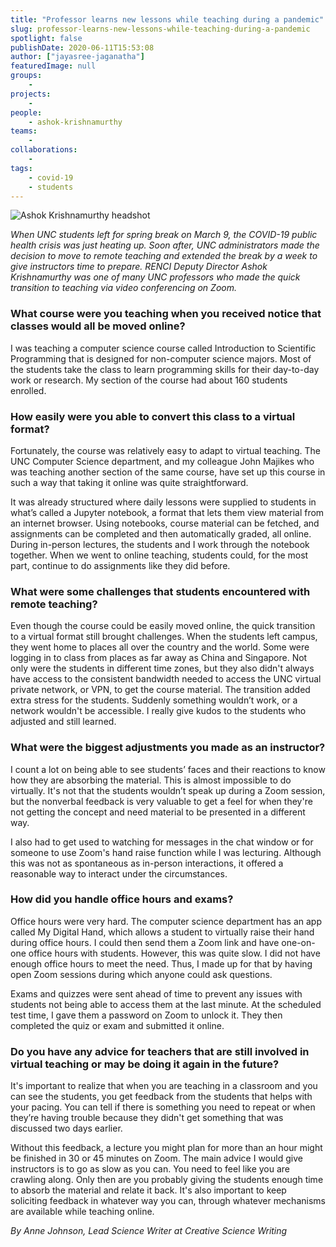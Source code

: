 ```yaml
---
title: "Professor learns new lessons while teaching during a pandemic"
slug: professor-learns-new-lessons-while-teaching-during-a-pandemic
spotlight: false
publishDate: 2020-06-11T15:53:08
author: ["jayasree-jaganatha"]
featuredImage: null
groups:
    - 
projects:
    - 
people:
    - ashok-krishnamurthy
teams: 
    - 
collaborations:
    - 
tags:
    - covid-19
    - students
---
```


![Ashok Krishnamurthy headshot](https://renci.org/wp-content/uploads/2020/06/Ashok-Teaching-Blog-01-1024x512.png)

_When UNC students left for spring break on March 9, the COVID-19 public health crisis was just heating up. Soon after, UNC administrators made the decision to move to remote teaching and extended the break by a week to give instructors time to prepare. RENCI Deputy Director Ashok Krishnamurthy was one of many UNC professors who made the quick transition to teaching via video conferencing on Zoom._

### What course were you teaching when you received notice that classes would all be moved online?

I was teaching a computer science course called Introduction to Scientific Programming that is designed for non-computer science majors. Most of the students take the class to learn programming skills for their day-to-day work or research. My section of the course had about 160 students enrolled.

### How easily were you able to convert this class to a virtual format?

Fortunately, the course was relatively easy to adapt to virtual teaching. The UNC Computer Science department, and my colleague John Majikes who was teaching another section of the same course, have set up this course in such a way that taking it online was quite straightforward.

It was already structured where daily lessons were supplied to students in what’s called a Jupyter notebook, a format that lets them view material from an internet browser. Using notebooks, course material can be fetched, and assignments can be completed and then automatically graded, all online. During in-person lectures, the students and I work through the notebook together. When we went to online teaching, students could, for the most part, continue to do assignments like they did before.

### What were some challenges that students encountered with remote teaching?

Even though the course could be easily moved online, the quick transition to a virtual format still brought challenges. When the students left campus, they went home to places all over the country and the world. Some were logging in to class from places as far away as China and Singapore. Not only were the students in different time zones, but they also didn't always have access to the consistent bandwidth needed to access the UNC virtual private network, or VPN, to get the course material. The transition added extra stress for the students. Suddenly something wouldn’t work, or a network wouldn't be accessible. I really give kudos to the students who adjusted and still learned.

### What were the biggest adjustments you made as an instructor?

I count a lot on being able to see students’ faces and their reactions to know how they are absorbing the material. This is almost impossible to do virtually. It's not that the students wouldn’t speak up during a Zoom session, but the nonverbal feedback is very valuable to get a feel for when they're not getting the concept and need material to be presented in a different way.

I also had to get used to watching for messages in the chat window or for someone to use Zoom's hand raise function while I was lecturing. Although this was not as spontaneous as in-person interactions, it offered a reasonable way to interact under the circumstances.

### How did you handle office hours and exams?

Office hours were very hard. The computer science department has an app called My Digital Hand, which allows a student to virtually raise their hand during office hours. I could then send them a Zoom link and have one-on-one office hours with students. However, this was quite slow. I did not have enough office hours to meet the need. Thus, I made up for that by having open Zoom sessions during which anyone could ask questions.

Exams and quizzes were sent ahead of time to prevent any issues with students not being able to access them at the last minute. At the scheduled test time, I gave them a password on Zoom to unlock it. They then completed the quiz or exam and submitted it online.

### Do you have any advice for teachers that are still involved in virtual teaching or may be doing it again in the future?

It's important to realize that when you are teaching in a classroom and you can see the students, you get feedback from the students that helps with your pacing. You can tell if there is something you need to repeat or when they’re having trouble because they didn't get something that was discussed two days earlier.

Without this feedback, a lecture you might plan for more than an hour might be finished in 30 or 45 minutes on Zoom. The main advice I would give instructors is to go as slow as you can. You need to feel like you are crawling along. Only then are you probably giving the students enough time to absorb the material and relate it back. It's also important to keep soliciting feedback in whatever way you can, through whatever mechanisms are available while teaching online.

_By Anne Johnson, Lead Science Writer at Creative Science Writing_